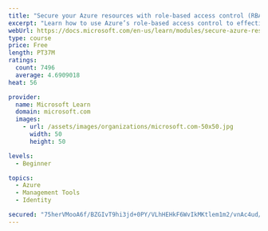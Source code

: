 ```yaml
---
title: "Secure your Azure resources with role-based access control (RBAC)"
excerpt: "Learn how to use Azure’s role-based access control to effectively manage your team’s access to Azure resources."
webUrl: https://docs.microsoft.com/en-us/learn/modules/secure-azure-resources-with-rbac/
type: course
price: Free
length: PT37M
ratings:
  count: 7496
  average: 4.6909018
heat: 56

provider:
  name: Microsoft Learn
  domain: microsoft.com
  images:
    - url: /assets/images/organizations/microsoft.com-50x50.jpg
      width: 50
      height: 50

levels:
  - Beginner

topics:
  - Azure
  - Management Tools
  - Identity

secured: "75herVMooA6f/BZGIvT9hi3jd+0PY/VLhHEHkF6WvIkMKtlem1m2/vnAc4ud/JptHHc/MhFRsrb0cCeQxSL/jJBwggYSwCqDUrnoezjtZIKIbJDzP0XmBXPR7zQJE4HrtUeD85TYZNQ13Ia+ZmcMMpvQXFMCP03oNu1DpDUzRY1jPZEWYG1vX81BUI4cvp3/2azSt1wvrq5ecGjwR69GFCDD3LMRI5eGOSPTJkvItF/+DChHBcCdh8CGztjCnB0yAaotGFlCsJaAs+/jPS4ipSq9oyZPgYrwaJKCuBjWcNfaskbdq64s0h7Ojm3tPrd7bT/4wmBYZ7jZaZBZertk5v2Hzz+csPJeCAEVHVaXyRbt2D5yrbvcP+aN2GmxY7F9z05qAhnw5QvEb7M2BMS0Lml0WQzZmhxJX0ym23K8l0g=;OMHaj4EhYYx7wl5uMn7uWw=="
---
```


